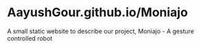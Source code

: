 # AayushGour.github.io/Moniajo

A small static website to describe our project, Moniajo - A gesture controlled robot
